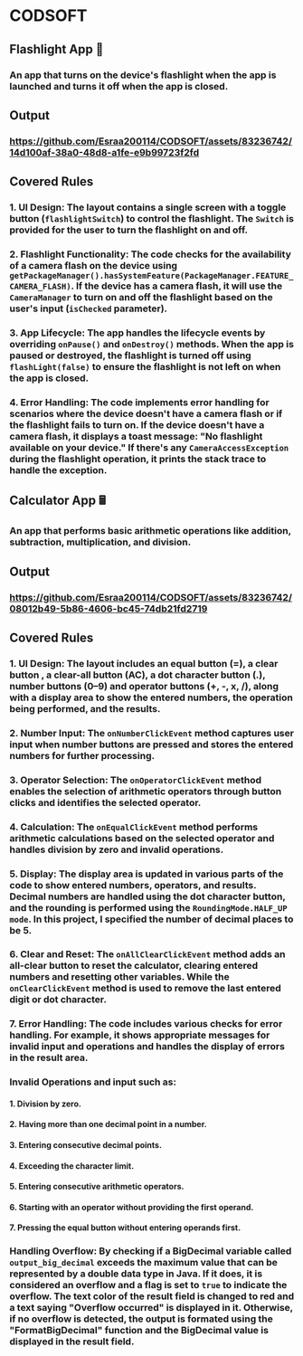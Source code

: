 # CODSOFT

## Flashlight App 🔦
### An app that turns on the device's flashlight when the app is launched and turns it off when the app is closed.

## Output
### https://github.com/Esraa200114/CODSOFT/assets/83236742/14d100af-38a0-48d8-a1fe-e9b99723f2fd

## Covered Rules
### 1. UI Design: The layout contains a single screen with a toggle button (`flashlightSwitch`) to control the flashlight. The `Switch` is provided for the user to turn the flashlight on and off.

### 2. Flashlight Functionality: The code checks for the availability of a camera flash on the device using `getPackageManager().hasSystemFeature(PackageManager.FEATURE_CAMERA_FLASH)`. If the device has a camera flash, it will use the `CameraManager` to turn on and off the flashlight based on the user's input (`isChecked` parameter).

### 3. App Lifecycle: The app handles the lifecycle events by overriding `onPause()` and `onDestroy()` methods. When the app is paused or destroyed, the flashlight is turned off using `flashLight(false)` to ensure the flashlight is not left on when the app is closed.

### 4. Error Handling: The code implements error handling for scenarios where the device doesn't have a camera flash or if the flashlight fails to turn on. If the device doesn't have a camera flash, it displays a toast message: "No flashlight available on your device." If there's any `CameraAccessException` during the flashlight operation, it prints the stack trace to handle the exception.

## Calculator App 🖩
### An app that performs basic arithmetic operations like addition, subtraction, multiplication, and division.

## Output
### https://github.com/Esraa200114/CODSOFT/assets/83236742/08012b49-5b86-4606-bc45-74db21fd2719

## Covered Rules
### 1. UI Design: The layout includes an equal button (=), a clear button , a clear-all button (AC), a dot character button (.), number buttons (0–9) and operator buttons (+, -, x, /), along with a display area to show the entered numbers, the operation being performed, and the results. 

### 2. Number Input: The `onNumberClickEvent` method captures user input when number buttons are pressed and stores the entered numbers for further processing. 

### 3. Operator Selection: The `onOperatorClickEvent` method enables the selection of arithmetic operators through button clicks and identifies the selected operator. 

### 4. Calculation: The `onEqualClickEvent` method performs arithmetic calculations based on the selected operator and handles division by zero and invalid operations. 

### 5. Display: The display area is updated in various parts of the code to show entered numbers, operators, and results. Decimal numbers are handled using the dot character button, and the rounding is performed using the `RoundingMode.HALF_UP mode`. In this project, I specified the number of decimal places to be 5. 

### 6. Clear and Reset: The `onAllClearClickEvent` method adds an all-clear button to reset the calculator, clearing entered numbers and resetting other variables. While the `onClearClickEvent` method is used to remove the last entered digit or dot character. 

### 7. Error Handling: The code includes various checks for error handling. For example, it shows appropriate messages for invalid input and operations and handles the display of errors in the result area.

### Invalid Operations and input such as:
#### 1. Division by zero.
#### 2. Having more than one decimal point in a number.
#### 3. Entering consecutive decimal points.
#### 4. Exceeding the character limit.
#### 5. Entering consecutive arithmetic operators.
#### 6. Starting with an operator without providing the first operand.
#### 7. Pressing the equal button without entering operands first.

### Handling Overflow: By checking if a BigDecimal variable called `output_big_decimal` exceeds the maximum value that can be represented by a double data type in Java. If it does, it is considered an overflow and a flag is set to `true` to indicate the overflow. The text color of the result field is changed to red and a text saying "Overflow occurred" is displayed in it. Otherwise, if no overflow is detected, the output is formated using the "FormatBigDecimal" function and the BigDecimal value is displayed in the result field.


